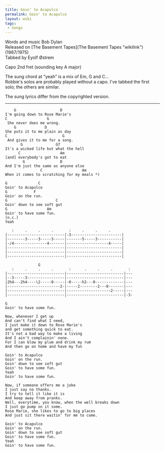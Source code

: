```yaml
---
title: Goin' to Acapulco
permalink: Goin' to Acapulco
layout: wiki
tags:
 - Songs
---
```


Words and music Bob Dylan  
Released on [The Basement Tapes](The Basement Tapes "wikilink")
(1967/1975)  
Tabbed by Eyolf Østrem

Capo 2nd fret (sounding key A major)

The sung chord at “yeah” is a mix of Em, G and C...  
Robbie's solos are probably played without a capo. I've tabbed the first
solo; the others are similar.

The sung lyrics differ from the copyrighted version.

* * * * *

        G                    D
    I'm going down to Rose Marie's
    C                  G
     She never does me wrong.
        G             D
    She puts it to me plain as day
    C                         G
     And gives it to me for a song.
           G               G7
    It's a wicked life but what the hell
          C                  Am
    [and] everybody's got to eat
            G                D
    And I'm just the same as anyone else
                    C                  Am
    When it comes to scratching for my meals *)

    G              C
    Goin' to Acapulco
    G            F
    Goin' on the run.
    G                      C
    Goin' down to see soft gut
    G                  Am
    Goin' to have some fun.
    [n.c.]
    Yeah

       :     .     .     .       :     .     .     .
    |--------------------------|-3-----------------------|
    |--------3-----3-----3-----|-------5-----3-----------|
    |-/4---------------4-------|-------------------4-----|
    |--------------------------|-------------------------|
    |--------------------------|-------------------------|
    |--------------------------|-------------------------|

                   G
       :     .     .     .       :      .     .     .       :
    |--------------------------|--------------------------|---
    |--3-----3-----------------|--------------------------|---
    |2h4---2h4----\2-----0-----|-0-----h2---0-------------|---
    |------------------------2-|-----2--------2---0-------|---
    |--------------------------|--------------------2-----|---
    |--------------------------|--------------------------|-3-

    G
    Goin' to have some fun.

    Now, whenever I get up
    And can't find what I need,
    I just make it down to Rose Marie's
    and get something quick to eat.
    It's not a bad way to make a living
    And I ain't complainin' none.
    For I can blow my plum and drink my rum
    And then go on home and have my fun

    Goin' to Acapulco
    Goin' on the run.
    Goin' down to see soft gut
    Goin' to have some fun.
    Yeah
    Goin' to have some fun.

    Now, if someone offers me a joke
    I just say no thanks.
    I try to tell it like it is
    And keep away from pranks.
    Well, everytime, you know, when the well breaks down
    I just go pump on it some.
    Rose Marie, she likes to go to big places
    And just sit there waitin' for me to come.

    Goin' to Acapulco
    Goin' on the run.
    Goin' down to see soft gut
    Goin' to have some fun.
    Yeah
    Goin' to have some fun.
